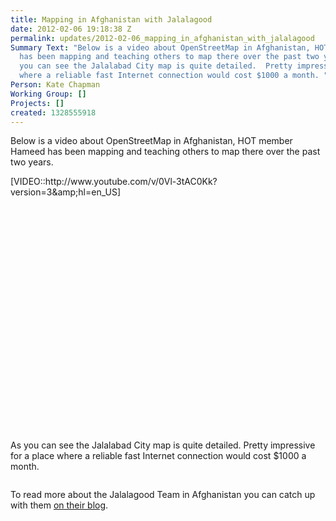 ```yaml
---
title: Mapping in Afghanistan with Jalalagood
date: 2012-02-06 19:18:38 Z
permalink: updates/2012-02-06_mapping_in_afghanistan_with_jalalagood
Summary Text: "Below is a video about OpenStreetMap in Afghanistan, HOT member Hameed
  has been mapping and teaching others to map there over the past two years. [VIDEO::http://www.youtube.com/v/0Vl-3tAC0Kk?version=3&amp;hl=en_US]As
  you can see the Jalalabad City map is quite detailed.  Pretty impressive for a place
  where a reliable fast Internet connection would cost $1000 a month. "
Person: Kate Chapman
Working Group: []
Projects: []
created: 1328555918
---
```


<p>Below is a video about OpenStreetMap in Afghanistan, HOT member Hameed has been mapping and teaching others to map there over the past two years.</p><p>[VIDEO::http://www.youtube.com/v/0Vl-3tAC0Kk?version=3&amp;amp;hl=en_US]</p><p><object height="360" width="640"><param name="movie" value="http://www.youtube.com/v/0Vl-3tAC0Kk?version=3&amp;hl=en_US"><param name="allowFullScreen" value="true"><param name="allowscriptaccess" value="always"></object></p><p>As you can see the Jalalabad City map is quite detailed. Pretty impressive for a place where a reliable fast Internet connection would cost $1000 a month.</p><p><img src="http://hot.openstreetmap.org/sites/default/files/map_0.png" alt=""></p><p>To read more about the Jalalagood Team in Afghanistan you can catch up with them <a href="http://www.jalalagood.com/">on their blog</a>.</p>
